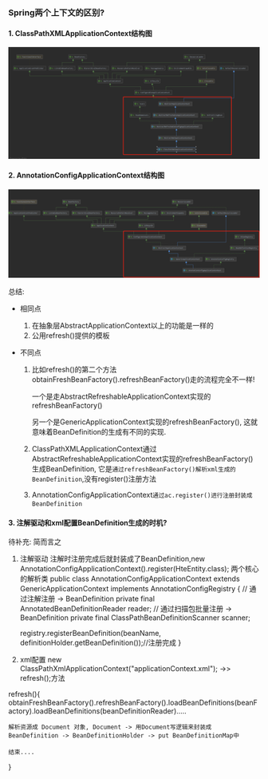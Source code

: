 ### Spring两个上下文的区别?

#### 1. ClassPathXMLApplicationContext结构图

![](Spring两个上下文的区别.assets/1603198174(1).jpg)

#### 2. AnnotationConfigApplicationContext结构图

![](Spring两个上下文的区别.assets/1603198195(1).jpg)

总结: 

- 相同点

  1. 在抽象层AbstractApplicationContext以上的功能是一样的
  2. 公用refresh()提供的模板

- 不同点

  1. 比如refresh()的第二个方法obtainFreshBeanFactory().refreshBeanFactory()走的流程完全不一样!

     一个是走AbstractRefreshableApplicationContext实现的refreshBeanFactory()

     另一个是GenericApplicationContext实现的refreshBeanFactory(), 这就意味着BeanDefinition的生成有不同的实现.

  2. ClassPathXMLApplicationContext通过AbstractRefreshableApplicationContext实现的refreshBeanFactory()生成BeanDefinition, 它是`通过refreshBeanFactory()解析xml生成的BeanDefinition`,没有register()注册方法

  3. AnnotationConfigApplicationContext`通过ac.register()进行注册封装成BeanDefinition`

#### 3. 注解驱动和xml配置BeanDefinition生成的时机?

待补充: 简而言之 
1. 注解驱动
注解时注册完成后就封装成了BeanDefinition,new AnnotationConfigApplicationContext().register(HteEntity.class);
两个核心的解析类
public class AnnotationConfigApplicationContext extends GenericApplicationContext implements AnnotationConfigRegistry {
	// 通过注解注册 -> BeanDefinition
	private final AnnotatedBeanDefinitionReader reader;
	// 通过扫描包批量注册 -> BeanDefinition
	private final ClassPathBeanDefinitionScanner scanner;
	
	registry.registerBeanDefinition(beanName, definitionHolder.getBeanDefinition());//注册完成
}

2. xml配置
new ClassPathXmlApplicationContext("applicationContext.xml"); ->> refresh();方法

refresh(){
    obtainFreshBeanFactory().refreshBeanFactory().loadBeanDefinitions(beanFactory).loadBeanDefinitions(beanDefinitionReader).....
    
    解析资源成 Document 对象, Document -> 用Document写逻辑来封装成 BeanDefinition -> BeanDefinitionHolder -> put BeanDefinitionMap中
    
    结束....
}